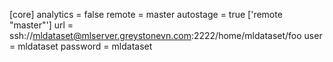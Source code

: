 [core]
    analytics = false
    remote = master
    autostage = true
['remote "master"']
    url = ssh://mldataset@mlserver.greystonevn.com:2222/home/mldataset/foo
    user = mldataset
    password = mldataset

